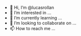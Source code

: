 - 👋 Hi, I’m @lucasrollan
- 👀 I’m interested in ...
- 🌱 I’m currently learning ...
- 💞️ I’m looking to collaborate on ...
- 📫 How to reach me ...

<!---
lucasrollan/lucasrollan is a ✨ special ✨ repository because its `README.md` (this file) appears on your GitHub profile.
You can click the Preview link to take a look at your changes.
--->
